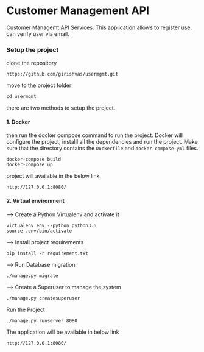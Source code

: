 # Customer Management API
Customer Managemt API Services.
This application allows to register use, can verify user via email.

### Setup the project

clone the repository 

```
https://github.com/girishvas/usermgmt.git
```
move to the project folder 
```
cd usermgmt
```
there are two methods to setup the project.

#### 1. Docker

then run the docker compose command to run the project. Docker will configure the project, installl all the dependencies and
run the project. Make sure that the directory contains the `Dockerfile` and `docker-compose.yml` files.

```
docker-compose build
docker-compose up
```
project will available in the below link
```
http://127.0.0.1:8080/
```
#### 2. Virtual environment 

--> Create a Python Virtualenv and activate it
```
virtualenv env --python python3.6
source .env/bin/activate
```
--> Install project requirements
```
pip install -r requirement.txt
```

--> Run Database migration
```
./manage.py migrate 
```
--> Create a Superuser to manage the system

```
./manage.py createsuperuser
```

 Run the Project
```
./manage.py runserver 8080
```
The application will be available in below link
```
http://127.0.0.1:8080/
```

